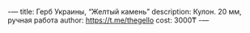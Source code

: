 -—
title: Герб Украины, “Желтый камень”
description: Кулон. 20 мм, ручная работа
author: https://t.me/thegello
cost: 3000₸
-—